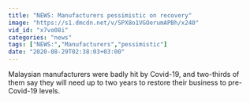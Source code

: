 ```yaml
---
title: "NEWS: Manufacturers pessimistic on recovery"
image: "https://s1.dmcdn.net/v/SPX8o1VGOerumAPBh/x240"
vid_id: "x7vo08i"
categories: "news"
tags: ["NEWS:","Manufacturers","pessimistic"]
date: "2020-08-29T02:38:03+03:00"
---
```

Malaysian manufacturers were badly hit by Covid-19, and  two-thirds of them say they will need up to two years to restore their business to pre-Covid-19 levels.   <br>
